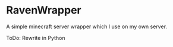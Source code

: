 # RavenWrapper
A simple minecraft server wrapper which I use on my own server.

ToDo:
Rewrite in Python
